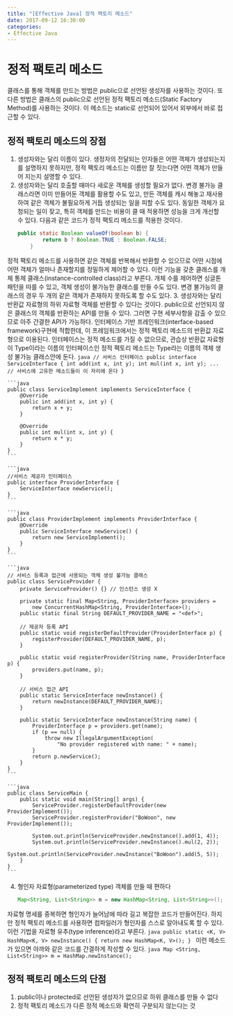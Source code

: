 ```yaml
---
title: "[Effective Java] 정적 팩토리 메소드"
date: 2017-09-12 16:30:00
categories:
- Effective Java
---
```


# 정적 팩토리 메소드
클래스를 통해 객체를 만드는 방법은 public으로 선언된 생성자를 사용하는 것이다. 또 다른 방법은 클래스의 public으로 선언된 정적 팩토리 메소드(Static Factory Method)를 사용하는 것이다. 이 메소드는 static로 선언되어 있어서 외부에서 바로 접근할 수 있다.

## 정적 팩토리 메소드의 장점
1. 생성자와는 달리 이름이 있다.
생정자의 전달되는 인자들은 어떤 객체가 생성되는지를 설명하지 못하지만, 정적 팩토리 메소드는 이름만 잘 짓는다면 어떤 객체가 만들어 지는지 설명할 수 있다.
2. 생성자와는 달리 호출할 때마다 새로운 객체를 생성할 필요가 없다.
변경 불가능 클래스라면 이미 만들어둔 객체를 활용할 수도 있고, 만든 객체를 캐시 해놓고 재사용하여 같은 객체가 불필요하게 거듭 생성되는 일을 피할 수도 있다. 동일한 객체가 요청되는 일이 잦고, 특히 객체를 만드는 비용이 클 때 적용하면 성능을 크게 개선할 수 있다. 다음과 같은 코드가 정적 팩토리 메소드를 적용한 것이다.
	```java
	public static Boolean valueOf(boolean b) {
		    return b ? Boolean.TRUE : Boolean.FALSE;
		}
	```
정적 팩토리 메소드를 사용하면 같은 객체를 반복해서 반환할 수 있으므로 어떤 시점에 어떤 객체가 얼마나 존재할지를 정밀하게 제어할 수 있다. 이런 기능을 갖춘 클래스를 개체 통제 클래스(instance-controlled class)라고 부른다. 개체 수를 제어하면 싱글톤 패턴을 따를 수 있고, 객체 생성이 불가능한 클래스를 만들 수도 있다. 변경 불가능의 클래스의 경우 두 개의 같은 객체가 존재하지 못하도록 할 수도 있다.
3. 생성자와는 달리 반환값 자료형의 하위 자료형 객체를 반환할 수 있다는 것이다.
public으로 선언되지 않은 클래스의 객체를 반환하는 API를 만들 수 있다. 그러면 구현 세부사항을 감출 수 있으므로 아주 간결한 API가 가능하다. 인터페이스 기반 프레인워크(interface-based framework)구현에 적합한데, 이 프레임워크에서는 정적 팩토리 메소드의 반환값 자료형으로 이용된다. 인터페이스는 정적 메소드를 가질 수 없으므로, 관습상 반환값 자료형이 Type이라는 이름의 인터페이스인 정적 팩토리 메소드는 Type라는 이름의 객체 생성 불가능 클래스안에 둔다.
	```java
	// 서비스 인터페이스
	public interface ServiceInterface {
		int add(int x, int y);
		int mul(int x, int y);
		... // 서비스에 고유한 메소드들이 이 자리에 온다
	}
	```

	```java
	public class ServiceImplement implements ServiceInterface {
		@Override
		public int add(int x, int y) {
			return x + y;
		}

		@Override
		public int mul(int x, int y) {
			return x * y;
		}
	}
	```

	```java
	//서비스 제공자 인터페이스
	public interface ProviderInterface {
		ServiceInterface newService();
	}
	```

	```java
	public class ProviderImplement implements ProviderInterface {
		@Override
		public ServiceInterface newService() {
			return new ServiceImplement();
		}
	}
	```

	```java
	// 서비스 등록과 접근에 사용되는 객체 생성 불가능 클래스
	public class ServiceProvider {
		private ServiceProvider() {} // 인스턴스 생성 X
	
		private static final Map<String, ProviderInterface> providers =
			new ConcurrentHashMap<String, ProviderInterface>();
		public static final String DEFAULT_PROVIDER_NAME = "<def>";
	
		// 제공자 등록 API
		public static void registerDefaultProvider(ProviderInterface p) {
			registerProvider(DEFAULT_PROVIDER_NAME, p);
		}
	
		public static void registerProvider(String name, ProviderInterface p) {
			providers.put(name, p);
		}
	
		// 서비스 접근 API
		public static ServiceInterface newInstance() {
			return newInstance(DEFAULT_PROVIDER_NAME);
		}
	
		public static ServiceInterface newInstance(String name) {
			ProviderInterface p = providers.get(name);
			if (p == null) {
				throw new IllegalArgumentException(
					"No provider registered with name: " + name);
			}
			return p.newService();
		}
	}
	```

	```java
	public class ServiceMain {
		public static void main(String[] args) {
			ServiceProvider.registerDefaultProvider(new ProviderImplement());
			ServiceProvider.registerProvider("BoWoon", new ProviderImplement());
	
			System.out.println(ServiceProvider.newInstance().add(1, 4));
			System.out.println(ServiceProvider.newInstance().mul(2, 2));
			System.out.println(ServiceProvider.newInstance("BoWoon").add(5, 5));
		}
	}
	```

4. 형인자 자료형(parameterized type) 객체를 만들 때 편하다
	```java
	Map<String, List<String>> m = new HashMap<String, List<String>>();
	```
자료형 명세를 중복하면 형인자가 늘어남에 따라 길고 복잡한 코드가 만들어진다. 하지만 정적 팩토리 메소드를 사용하면 컴파일러가 형인자를 스스로 알아내도록 할 수 있다. 이런 기법을 자료형 유추(type inference)라고 부른다.
	```java
	public static <K, V> HashMap<K, V> newInstance() {
		return new HashMap<K, V>();
	}
	```
이런 메소드가 있으면 아까와 같은 코드를 간결하게 작성할 수 있다.
	```java
	Map <String, List<String>> m = HashMap.newInstance();
	```

## 정적 팩토리 메소드의 단점
1. public이나 protected로 선언된 생성자가 없으므로 하위 클래스를 만들 수 없다
2. 정적 팩토리 메소드가 다른 정적 메소드와 확연히 구분되지 않는다는 것
